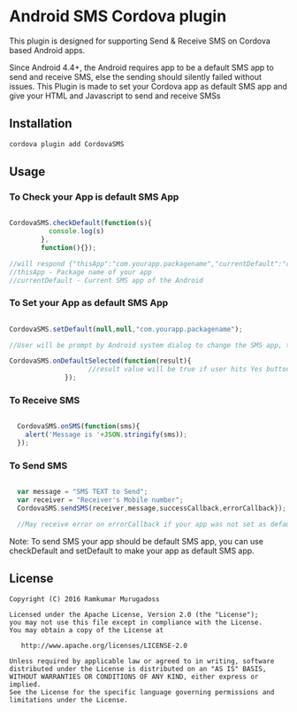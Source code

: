 Android SMS Cordova plugin
========

This plugin is designed for supporting Send & Receive SMS on Cordova based Android apps.

Since Android 4.4+, the Android requires app to be a default SMS app to send and receive SMS, else the sending should silently failed without issues. This Plugin is made to set your Cordova app as default SMS app and give your HTML and Javascript to send and receive SMSs


Installation
--------

```bash
cordova plugin add CordovaSMS
```

Usage
--------

### To Check your App is default SMS App

```javascript

CordovaSMS.checkDefault(function(s){
          console.log(s)
        }, 
        function(){});

//will respond {"thisApp":"com.yourapp.packagename","currentDefault":"com.android.mms"}
//thisApp - Package name of your app
//currentDefault - Current SMS app of the Android

```

### To Set your App as default SMS App

```javascript

CordovaSMS.setDefault(null,null,"com.yourapp.packagename");

//User will be prompt by Android system dialog to change the SMS app, the yes|no button click can be listen trough

CordovaSMS.onDefaultSelected(function(result){
                    //result value will be true if user hits Yes button, else it will result to false.
              });

```

### To Receive SMS

```javascript

  CordovaSMS.onSMS(function(sms){
    alert('Message is '+JSON.stringify(sms));
  });

```

### To Send SMS

```javascript

  var message = "SMS TEXT to Send";
  var receiver = "Receiver's Mobile number";
  CordovaSMS.sendSMS(receiver,message,successCallback,errorCallback});

  //May receive error on errorCallback if your app was not set as default SMS app by the user. You can change your app as default SMS app by calling setDefault, also call onDefaultSelected to listen user hitting yes or no.

```

Note: To send SMS your app should be default SMS app, you can use checkDefault and setDefault to make your app as default SMS app.

License
--------

    Copyright (C) 2016 Ramkumar Murugadoss

    Licensed under the Apache License, Version 2.0 (the "License");
    you may not use this file except in compliance with the License.
    You may obtain a copy of the License at

       http://www.apache.org/licenses/LICENSE-2.0

    Unless required by applicable law or agreed to in writing, software
    distributed under the License is distributed on an "AS IS" BASIS,
    WITHOUT WARRANTIES OR CONDITIONS OF ANY KIND, either express or implied.
    See the License for the specific language governing permissions and
    limitations under the License.